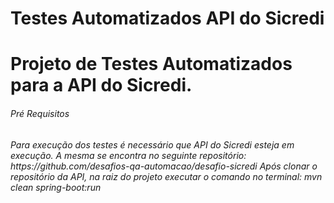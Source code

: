 <h1>Testes Automatizados API do Sicredi<h1>
Projeto de Testes Automatizados para a API do Sicredi.
<h6>Pré Requisitos<h6>
Para execução dos testes é necessário que API do Sicredi esteja em execução. 
A mesma se encontra no seguinte repositório: https://github.com/desafios-qa-automacao/desafio-sicredi
Após clonar o repositório da API, na raiz do projeto executar o comando no terminal: 
  mvn clean spring-boot:run
